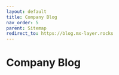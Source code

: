 ```yaml
---
layout: default
title: Company Blog
nav_order: 5
parent: Sitemap
redirect_to: https://blog.mx-layer.rocks
---
```


# Company Blog
